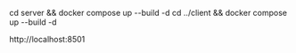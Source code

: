 cd server && docker compose up --build -d
cd ../client && docker compose up --build -d




 http://localhost:8501
